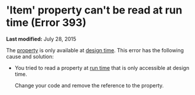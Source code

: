 
# 'Item' property can't be read at run time (Error 393)

 **Last modified:** July 28, 2015

The  [property](b8bdf64f-5920-1ae9-16d0-b26d09524a30.md) is only available at [design time](b8bdf64f-5920-1ae9-16d0-b26d09524a30.md). This error has the following cause and solution:




- You tried to read a property at  [run time](b8bdf64f-5920-1ae9-16d0-b26d09524a30.md) that is only accessible at design time.
    
    Change your code and remove the reference to the property.
    

